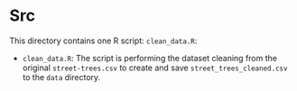 # Src

This directory contains one R script: `clean_data.R`:

-   `clean_data.R`: The script is performing the dataset cleaning from the original `street-trees.csv` to create and save `street_trees_cleaned.csv` to the `data` directory.
